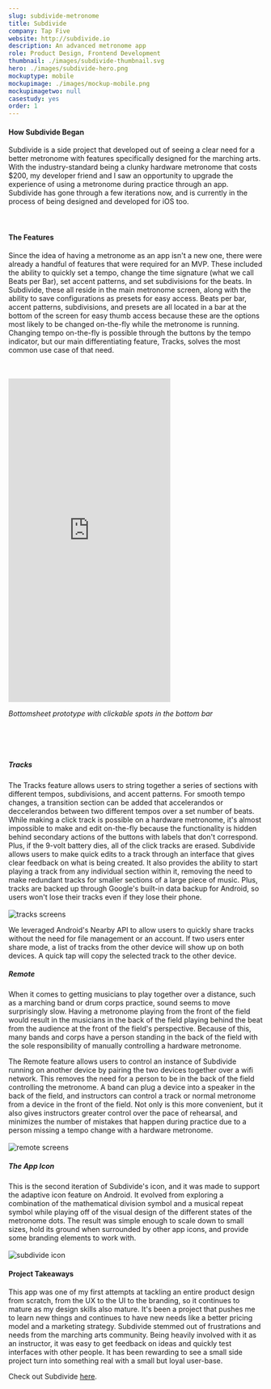 ```yaml
---
slug: subdivide-metronome
title: Subdivide
company: Tap Five
website: http://subdivide.io
description: An advanced metronome app
role: Product Design, Frontend Development
thumbnail: ./images/subdivide-thumbnail.svg
hero: ./images/subdivide-hero.png
mockuptype: mobile
mockupimage: ./images/mockup-mobile.png
mockupimagetwo: null
casestudy: yes
order: 1
---
```


#### How Subdivide Began

Subdivide is a side project that developed out of seeing a clear need for a better metronome with features specifically designed for the marching arts. With the industry-standard being a clunky hardware metronome that costs $200, my developer friend and I saw an opportunity to upgrade the experience of using a metronome during practice through an app. Subdivide has gone through a few iterations now, and is currently in the process of being designed and developed for iOS too.
<br /><br /><br />

#### The Features

Since the idea of having a metronome as an app isn't a new one, there were already a handful of features that were required for an MVP. These included the ability to quickly set a tempo, change the time signature (what we call Beats per Bar), set accent patterns, and set subdivisions for the beats. In Subdivide, these all reside in the main metronome screen, along with the ability to save configurations as presets for easy access. Beats per bar, accent patterns, subdivisions, and presets are all located in a bar at the bottom of the screen for easy thumb access because these are the options most likely to be changed on-the-fly while the metronome is running. Changing tempo on-the-fly is possible through the buttons by the tempo indicator, but our main differentiating feature, Tracks, solves the most common use case of that need.
<br /><br /><br />

<!-- ![](./images/metronome.png) -->

<iframe src="https://subdivide-bottomsheet-prototype-9437gia87.now.sh/" width="320" height="640" frameborder="0"></iframe>
<br />
<p class="center" style="font-style: oblique;">Bottomsheet prototype with clickable spots in the bottom bar</p>
<br /><br /><br />

##### Tracks

The Tracks feature allows users to string together a series of sections with different tempos, subdivisions, and accent patterns. For smooth tempo changes, a transition section can be added that accelerandos or deccelerandos between two different tempos over a set number of beats. While making a click track is possible on a hardware metronome, it's almost impossible to make and edit on-the-fly because the functionality is hidden behind secondary actions of the buttons with labels that don't correspond. Plus, if the 9-volt battery dies, all of the click tracks are erased. Subdivide allows users to make quick edits to a track through an interface that gives clear feedback on what is being created. It also provides the ability to start playing a track from any individual section within it, removing the need to make redundant tracks for smaller sections of a large piece of music. Plus, tracks are backed up through Google's built-in data backup for Android, so users won't lose their tracks even if they lose their phone.
<br /><br />
![tracks screens](./images/tracks.png)
<br />

We leveraged Android's Nearby API to allow users to quickly share tracks without the need for file management or an account. If two users enter share mode, a list of tracks from the other device will show up on both devices. A quick tap will copy the selected track to the other device.

##### Remote

When it comes to getting musicians to play together over a distance, such as a marching band or drum corps practice, sound seems to move surprisingly slow. Having a metronome playing from the front of the field would result in the musicians in the back of the field playing behind the beat from the audience at the front of the field's perspective. Because of this, many bands and corps have a person standing in the back of the field with the sole responsibility of manually controlling a hardware metronome.

The Remote feature allows users to control an instance of Subdivide running on another device by pairing the two devices together over a wifi network. This removes the need for a person to be in the back of the field controlling the metronome. A band can plug a device into a speaker in the back of the field, and instructors can control a track or normal metronome from a device in the front of the field. Not only is this more convenient, but it also gives instructors greater control over the pace of rehearsal, and minimizes the number of mistakes that happen during practice due to a person missing a tempo change with a hardware metronome.
<br /><br />
![remote screens](./images/remote.png)
<br />

##### The App Icon

This is the second iteration of Subdivide's icon, and it was made to support the adaptive icon feature on Android. It evolved from exploring a combination of the mathematical division symbol and a musical repeat symbol while playing off of the visual design of the different states of the metronome dots. The result was simple enough to scale down to small sizes, hold its ground when surrounded by other app icons, and provide some branding elements to work with.
<br /><br />
![subdivide icon](./images/icon.png)
<br />

#### Project Takeaways

This app was one of my first attempts at tackling an entire product design from scratch, from the UX to the UI to the branding, so it continues to mature as my design skills also mature. It's been a project that pushes me to learn new things and continues to have new needs like a better pricing model and a marketing strategy. Subdivide stemmed out of frustrations and needs from the marching arts community. Being heavily involved with it as an instructor, it was easy to get feedback on ideas and quickly test interfaces with other people. It has been rewarding to see a small side project turn into something real with a small but loyal user-base.

Check out Subdivide [here](https://subdivide.io).
